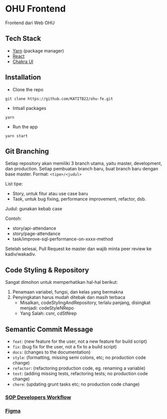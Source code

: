 # OHU Frontend

Frontend dari Web OHU

## Tech Stack

- [Yarn](https://classic.yarnpkg.com/lang/en/docs/install/#windows-stable) (package manager)
- [React](https://reactjs.org/)
- [Chakra UI](https://chakra-ui.com/)

## Installation

- Clone the repo

```
git clone https://github.com/KATITB22/ohu-fe.git
```

- Intsall packages

```
yarn
```

- Run the app

```
yarn start
```

## Git Branching

Setiap repository akan memiliki 3 branch utama, yaitu master, development, dan production.
Setiap pembuatan branch baru, buat branch baru dengan base master.
Format: `<tipe>/<judul>`

List tipe:

- Story, untuk fitur atau use case baru
- Task, untuk bug fixing, performance improvement, refactor, dsb.

Judul: gunakan kebab case

Contoh:

- story/api-attendance
- story/page-attendance
- task/improve-sql-performance-on-xxxx-method

Setelah selesai, Pull Request ke master dan wajib minta peer review ke kadiv/wakadiv.

## Code Styling & Repository

Sangat dimohon untuk memperhatikan hal-hal berikut:

1. Penamaan variabel, fungsi, dan kelas yang bermakna
2. Penyingkatan harus mudah ditebak dan masih terbaca
   - Misalkan, codeStylingAndRepository, terlalu panjang, disingkat menjadi: codeStyleNRepo
   - Yang Salah: csnr, cdStNrep

## Semantic Commit Message

- `feat`: (new feature for the user, not a new feature for build script)
- `fix`: (bug fix for the user, not a fix to a build script)
- `docs`: (changes to the documentation)
- `style`: (formatting, missing semi colons, etc; no production code change)
- `refactor`: (refactoring production code, eg. renaming a variable)
- `test`: (adding missing tests, refactoring tests; no production code change)
- `chore`: (updating grunt tasks etc; no production code change)

### [SOP Developers Workflow](https://docs.google.com/document/d/12Ko3DKYiEBoLxn1Z0gpVBmrNwEv4rm6LfWiPOCkqy00/edit#)

### [Figma](https://www.figma.com/file/RSJkT0nDexJarqdRxhRXeW/Web-OHU?node-id=411%3A2)
